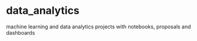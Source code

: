# data_analytics
machine learning and data analytics projects with notebooks, proposals and dashboards
